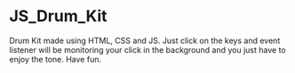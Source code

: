 # JS_Drum_Kit

Drum Kit made using HTML, CSS and JS. Just click on the keys and event listener will be monitoring your click in the background and you just have to enjoy the tone. Have fun.
